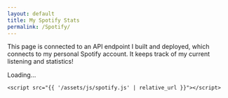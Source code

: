 ```yaml
---
layout: default
title: My Spotify Stats
permalink: /Spotify/
---
```


This page is connected to an API endpoint I built and deployed, which connects to my personal Spotify account. It keeps track of my current listening and statistics!


<div class="center-content">
<div id="now-playing">
  <p>Loading...</p>
</div>

    <script src="{{ '/assets/js/spotify.js' | relative_url }}"></script>
</div>

